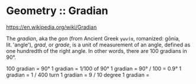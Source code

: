 # Geometry :: Gradian

https://en.wikipedia.org/wiki/Gradian

The *gradian*, aka the *gon* (from Ancient Greek `γωνία`, romanized: gōnía, lit. 'angle'), *grad*, or *grade*, is a unit of measurement of an angle, defined as one hundredth of the right angle. In other words, there are 100 gradians in 90°.

100 gradian = 90°
1 gradian = 1/100 of 90°
1 gradian = 90° / 100 = 0.9°
1 gradian = 1 / 400 turn
1 gradian = 9 / 10 degree
1 gradian = 
